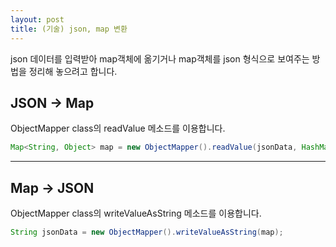 ```yaml
---
layout: post
title: (기술) json, map 변환
---
```


json 데이터를 입력받아 map객체에 옮기거나 map객체를 json 형식으로 보여주는 방법을 정리해 놓으려고 합니다.

JSON -> Map
---

ObjectMapper class의 readValue 메소드를 이용합니다.

```JAVA
Map<String, Object> map = new ObjectMapper().readValue(jsonData, HashMap.class);
```

 ---
 
Map -> JSON
---

ObjectMapper class의 writeValueAsString 메소드를 이용합니다.

```JAVA
String jsonData = new ObjectMapper().writeValueAsString(map);
```
